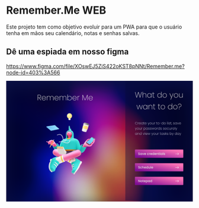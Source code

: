 # Remember.Me WEB

Este projeto tem como objetivo evoluir para um PWA para que o usuário tenha em mãos seu calendário, notas e senhas salvas.

## Dê uma espiada em nosso figma
https://www.figma.com/file/XOswEJ5ZiS422oKST8pNNt/Remember.me?node-id=403%3A566

![MenuOptions](/public/MenuOptions.png)
